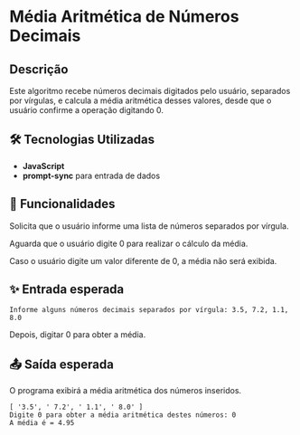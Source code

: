 # Média Aritmética de Números Decimais

## Descrição

Este algoritmo recebe números decimais digitados pelo usuário, separados por vírgulas, e calcula a média aritmética desses valores, desde que o usuário confirme a operação digitando 0.

## 🛠️ Tecnologias Utilizadas

- **JavaScript**
- **prompt-sync** para entrada de dados

## 📌 Funcionalidades

Solicita que o usuário informe uma lista de números separados por vírgula.

Aguarda que o usuário digite 0 para realizar o cálculo da média.

Caso o usuário digite um valor diferente de 0, a média não será exibida.


## ✨ Entrada esperada

    Informe alguns números decimais separados por vírgula: 3.5, 7.2, 1.1, 8.0

Depois, digitar 0 para obter a média.

## 📤 Saída esperada

O programa exibirá a média aritmética dos números inseridos.

    [ '3.5', ' 7.2', ' 1.1', ' 8.0' ]
    Digite 0 para obter a média aritmética destes números: 0
    A média é = 4.95